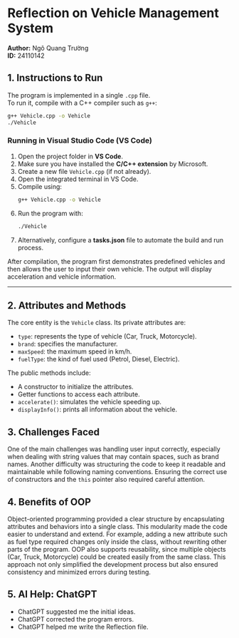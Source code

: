 # Reflection on Vehicle Management System
**Author:** Ngô Quang Trường  
**ID:** 24110142
## 1. Instructions to Run
The program is implemented in a single `.cpp` file.  
To run it, compile with a C++ compiler such as `g++`:

```bash
g++ Vehicle.cpp -o Vehicle
./Vehicle
```

### Running in Visual Studio Code (VS Code)
1. Open the project folder in **VS Code**.  
2. Make sure you have installed the **C/C++ extension** by Microsoft.  
3. Create a new file `Vehicle.cpp` (if not already).  
4. Open the integrated terminal in VS Code.  
5. Compile using:
   ```bash
   g++ Vehicle.cpp -o Vehicle
   ```
6. Run the program with:
   ```bash
   ./Vehicle
   ```
7. Alternatively, configure a **tasks.json** file to automate the build and run process.

After compilation, the program first demonstrates predefined vehicles and then allows the user to input their own vehicle. The output will display acceleration and vehicle information.

---

## 2. Attributes and Methods
The core entity is the `Vehicle` class. Its private attributes are:

- `type`: represents the type of vehicle (Car, Truck, Motorcycle).
- `brand`: specifies the manufacturer.
- `maxSpeed`: the maximum speed in km/h.
- `fuelType`: the kind of fuel used (Petrol, Diesel, Electric).

The public methods include:

- A constructor to initialize the attributes.
- Getter functions to access each attribute.
- `accelerate()`: simulates the vehicle speeding up.
- `displayInfo()`: prints all information about the vehicle.

## 3. Challenges Faced
One of the main challenges was handling user input correctly, especially when dealing with string values that may contain spaces, such as brand names. Another difficulty was structuring the code to keep it readable and maintainable while following naming conventions. Ensuring the correct use of constructors and the `this` pointer also required careful attention.

## 4. Benefits of OOP
Object-oriented programming provided a clear structure by encapsulating attributes and behaviors into a single class. This modularity made the code easier to understand and extend. For example, adding a new attribute such as fuel type required changes only inside the class, without rewriting other parts of the program. OOP also supports reusability, since multiple objects (Car, Truck, Motorcycle) could be created easily from the same class. This approach not only simplified the development process but also ensured consistency and minimized errors during testing.
## 5. AI Help: ChatGPT
- ChatGPT suggested me the initial ideas. 
- ChatGPT corrected the program errors. 
- ChatGPT helped me write the Reflection file.
